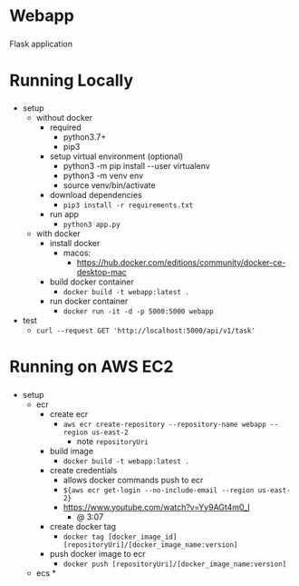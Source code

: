 Webapp
=====
##### 
Flask application


Running Locally
=====
##### 

* setup
	* without docker
		* required
		    * python3.7+
		    * pip3
		* setup virtual environment (optional)
			* python3 -m pip install --user virtualenv
			* python3 -m venv env
			* source venv/bin/activate
		* download dependencies
		  * `pip3 install -r requirements.txt`
		* run app
			* `python3 app.py`
	* with docker
		* install docker
			* macos:
				* https://hub.docker.com/editions/community/docker-ce-desktop-mac
		* build docker container
			* `docker build -t webapp:latest .`
		* run docker container
			* `docker run -it -d -p 5000:5000 webapp`
* test
	* `curl --request GET 'http://localhost:5000/api/v1/task'`


Running on AWS EC2
=====
##### 
* setup
	* ecr
		* create ecr
			* `aws ecr create-repository --repository-name webapp --region us-east-2`
				* note `repositoryUri`
		* build image
			* `docker build -t webapp:latest .`
		* create credentials
			* allows docker commands push to ecr
			* `${aws ecr get-login --no-include-email --region us-east-2}`
			* https://www.youtube.com/watch?v=Yy9AGt4m0_I
				*  @ 3:07
		* create docker tag
			* `docker tag [docker_image_id] [repositoryUri]/[docker_image_name:version]`
		* push docker image to ecr
			* `docker push [repositoryUri]/[docker_image_name:version]`
	* ecs
		* 




